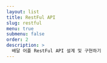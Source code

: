 ```yaml
---
layout: list
title: RestFul API
slug: restful
menu: true
submenu: false
order: 2
description: >
  배달 어플 RestFul API 설계 및 구현하기
---
```

